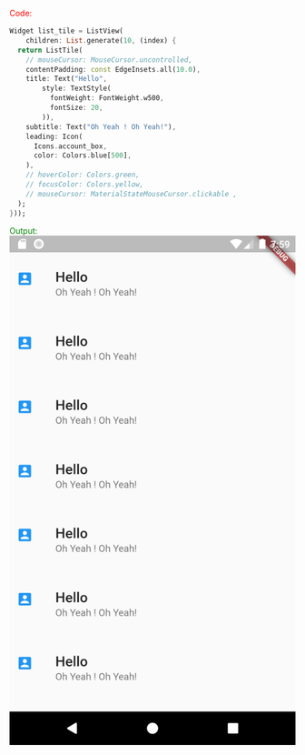 <span style="color: red">Code:</span>

```DART
Widget list_tile = ListView(
    children: List.generate(10, (index) {
  return ListTile(
    // mouseCursor: MouseCursor.uncontrolled,
    contentPadding: const EdgeInsets.all(10.0),
    title: Text("Hello",
        style: TextStyle(
          fontWeight: FontWeight.w500,
          fontSize: 20,
        )),
    subtitle: Text("Oh Yeah ! Oh Yeah!"),
    leading: Icon(
      Icons.account_box,
      color: Colors.blue[500],
    ),
    // hoverColor: Colors.green,
    // focusColor: Colors.yellow,
    // mouseCursor: MaterialStateMouseCursor.clickable ,
  );
}));

```

<sapn style="color:green">Output:</span>
![](ss/list_tile.png)